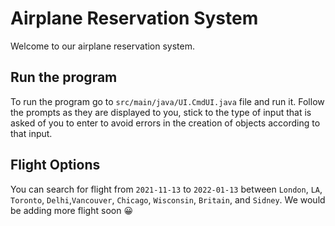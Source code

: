 # Airplane Reservation System 

Welcome to our airplane reservation system.

## Run the program

To run the program go to `src/main/java/UI.CmdUI.java` file and run it. Follow the prompts as they are displayed to you, stick to the type of input that is asked of you to enter to avoid errors in the creation of objects according to that input.

## Flight Options

You can search for flight from `2021-11-13` to `2022-01-13` between `London`, `LA`, `Toronto`, `Delhi`,`Vancouver`, `Chicago`, `Wisconsin`, `Britain`, and `Sidney`. We would be adding more flight soon 😀
